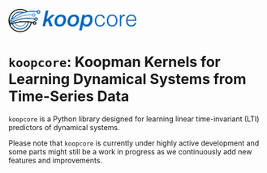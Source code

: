 <p align = "left">
  <img src="finalLogo.svg" alt="SVG Image" style="width:50%;"/>
</p>

# `koopcore`: Koopman Kernels for Learning Dynamical Systems from Time-Series Data
`koopcore` is a Python library designed for learning linear time-invariant (LTI) predictors of dynamical systems. 

Please note that `koopcore` is currently under highly active development and some parts might still be a work in progress as we continuously add new features and improvements.
